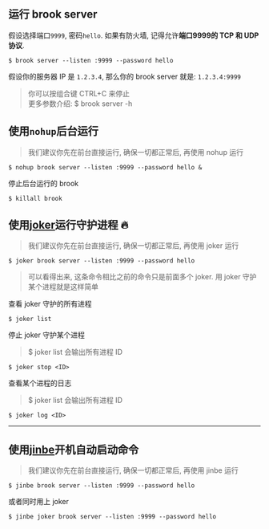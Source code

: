 ## 运行 brook server

假设选择端口`9999`, 密码`hello`. 如果有防火墙, 记得允许**端口9999的 TCP 和 UDP 协议**.

```
$ brook server --listen :9999 --password hello
```

假设你的服务器 IP 是 `1.2.3.4`, 那么你的 brook server 就是: `1.2.3.4:9999`

> 你可以按组合键 CTRL+C 来停止<br/>
> 更多参数介绍: \$ brook server -h

## 使用`nohup`后台运行

> 我们建议你先在前台直接运行, 确保一切都正常后, 再使用 nohup 运行

```
$ nohup brook server --listen :9999 --password hello &
```

停止后台运行的 brook

```
$ killall brook
```

## 使用[joker](https://github.com/txthinking/joker)运行守护进程 🔥

> 我们建议你先在前台直接运行, 确保一切都正常后, 再使用 joker 运行

```
$ joker brook server --listen :9999 --password hello
```

> 可以看得出来, 这条命令相比之前的命令只是前面多个 joker. 用 joker 守护某个进程就是这样简单

查看 joker 守护的所有进程

```
$ joker list
```

停止 joker 守护某个进程

> \$ joker list 会输出所有进程 ID

```
$ joker stop <ID>
```

查看某个进程的日志

> \$ joker list 会输出所有进程 ID

```
$ joker log <ID>
```

---

## 使用[jinbe](https://github.com/txthinking/jinbe)开机自动启动命令

> 我们建议你先在前台直接运行, 确保一切都正常后, 再使用 jinbe 运行

```
$ jinbe brook server --listen :9999 --password hello
```

或者同时用上 joker

```
$ jinbe joker brook server --listen :9999 --password hello
```
